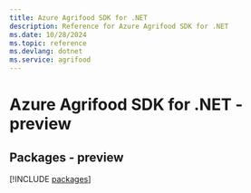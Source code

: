 ```yaml
---
title: Azure Agrifood SDK for .NET
description: Reference for Azure Agrifood SDK for .NET
ms.date: 10/28/2024
ms.topic: reference
ms.devlang: dotnet
ms.service: agrifood
---
```

# Azure Agrifood SDK for .NET - preview
## Packages - preview
[!INCLUDE [packages](agrifood-index.md)]